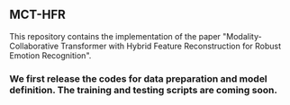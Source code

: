 ## MCT-HFR
This repository contains the implementation of the paper "Modality-Collaborative Transformer with Hybrid Feature Reconstruction for Robust Emotion Recognition". 
### We first release the codes for data preparation and model definition. The training and testing scripts are coming soon.
